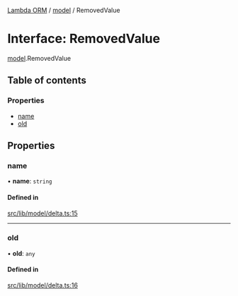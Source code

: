 [Lambda ORM](../README.md) / [model](../modules/model.md) / RemovedValue

# Interface: RemovedValue

[model](../modules/model.md).RemovedValue

## Table of contents

### Properties

- [name](model.RemovedValue.md#name)
- [old](model.RemovedValue.md#old)

## Properties

### name

• **name**: `string`

#### Defined in

[src/lib/model/delta.ts:15](https://github.com/FlavioLionelRita/lambda-orm/blob/c5c7261/src/lib/model/delta.ts#L15)

___

### old

• **old**: `any`

#### Defined in

[src/lib/model/delta.ts:16](https://github.com/FlavioLionelRita/lambda-orm/blob/c5c7261/src/lib/model/delta.ts#L16)

